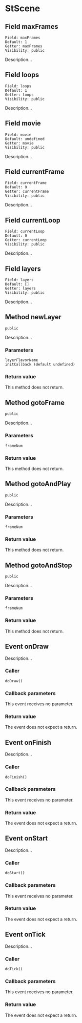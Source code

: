 # StScene

## Field maxFrames

    Field: maxFrames
    Default: 1
    Getter: maxFrames
    Visibility: public

Description...

## Field loops

    Field: loops
    Default: 1
    Getter: loops
    Visibility: public

Description...

## Field movie

    Field: movie
    Default: undefined
    Getter: movie
    Visibility: public

Description...

## Field currentFrame

    Field: currentFrame
    Default: 0
    Getter: currentFrame
    Visibility: public

Description...

## Field currentLoop

    Field: currentLoop
    Default: 0
    Getter: currentLoop
    Visibility: public

Description...

## Field layers

    Field: layers
    Default: []
    Getter: layers
    Visibility: public

Description...

## Method newLayer

    public

Description...

### Parameters

    layerFlavorName
    initCallback (default undefined)

### Return value

This method does not return.

## Method gotoFrame

    public

Description...

### Parameters

    frameNum

### Return value

This method does not return.

## Method gotoAndPlay

    public

Description...

### Parameters

    frameNum

### Return value

This method does not return.

## Method gotoAndStop

    public

Description...

### Parameters

    frameNum

### Return value

This method does not return.

## Event onDraw

Description...

### Caller

    doDraw()

### Callback parameters

This event receives no parameter.

### Return value

The event does not expect a return.

## Event onFinish

Description...

### Caller

    doFinish()

### Callback parameters

This event receives no parameter.

### Return value

The event does not expect a return.

## Event onStart

Description...

### Caller

    doStart()

### Callback parameters

This event receives no parameter.

### Return value

The event does not expect a return.

## Event onTick

Description...

### Caller

    doTick()

### Callback parameters

This event receives no parameter.

### Return value

The event does not expect a return.

